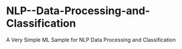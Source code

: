 # NLP--Data-Processing-and-Classification
A Very Simple ML Sample for NLP Data Processing and Classification
